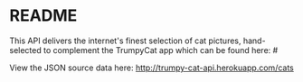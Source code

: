 # README

This API delivers the internet's finest selection of cat pictures, hand-selected to complement the TrumpyCat app which can be found here: #

View the JSON source data here: http://trumpy-cat-api.herokuapp.com/cats
